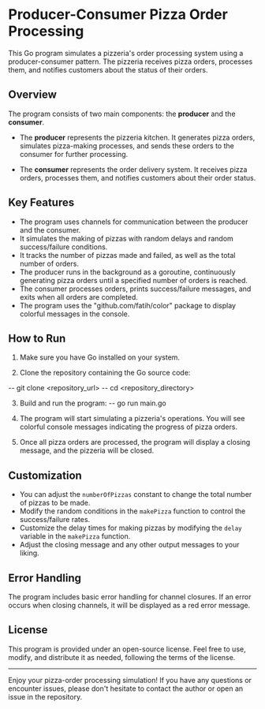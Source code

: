 # Producer-Consumer Pizza Order Processing

This Go program simulates a pizzeria's order processing system using a producer-consumer pattern. The pizzeria receives pizza orders, processes them, and notifies customers about the status of their orders.

## Overview

The program consists of two main components: the **producer** and the **consumer**.

- The **producer** represents the pizzeria kitchen. It generates pizza orders, simulates pizza-making processes, and sends these orders to the consumer for further processing.

- The **consumer** represents the order delivery system. It receives pizza orders, processes them, and notifies customers about their order status.

## Key Features

- The program uses channels for communication between the producer and the consumer.
- It simulates the making of pizzas with random delays and random success/failure conditions.
- It tracks the number of pizzas made and failed, as well as the total number of orders.
- The producer runs in the background as a goroutine, continuously generating pizza orders until a specified number of orders is reached.
- The consumer processes orders, prints success/failure messages, and exits when all orders are completed.
- The program uses the "github.com/fatih/color" package to display colorful messages in the console.

## How to Run

1. Make sure you have Go installed on your system.

2. Clone the repository containing the Go source code:

-- git clone <repository_url>
-- cd <repository_directory>

3. Build and run the program:
-- go run main.go


4. The program will start simulating a pizzeria's operations. You will see colorful console messages indicating the progress of pizza orders.

5. Once all pizza orders are processed, the program will display a closing message, and the pizzeria will be closed.

## Customization

- You can adjust the `numberOfPizzas` constant to change the total number of pizzas to be made.
- Modify the random conditions in the `makePizza` function to control the success/failure rates.
- Customize the delay times for making pizzas by modifying the `delay` variable in the `makePizza` function.
- Adjust the closing message and any other output messages to your liking.

## Error Handling

The program includes basic error handling for channel closures. If an error occurs when closing channels, it will be displayed as a red error message.

## License

This program is provided under an open-source license. Feel free to use, modify, and distribute it as needed, following the terms of the license.

---

Enjoy your pizza-order processing simulation! If you have any questions or encounter issues, please don't hesitate to contact the author or open an issue in the repository.


